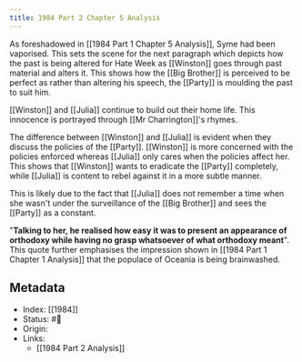 ```yaml
---
title: 1984 Part 2 Chapter 5 Analysis
---
```

As foreshadowed in [[1984 Part 1 Chapter 5 Analysis]], Syme had been vaporised. This sets the scene for the next paragraph which depicts how the past is being altered for Hate Week as [[Winston]] goes through past material and alters it. This shows how the [[Big Brother]] is perceived to be perfect as rather than altering his speech, the [[Party]] is moulding the past to suit him.

[[Winston]] and [[Julia]] continue to build out their home life. This innocence is portrayed through [[Mr Charrington]]'s rhymes.

The difference between [[Winston]] and [[Julia]] is evident when they discuss the policies of the [[Party]]. [[Winston]] is more concerned with the policies enforced whereas [[Julia]] only cares when the policies affect her. This shows that [[Winston]] wants to eradicate the [[Party]] completely, while [[Julia]] is content to rebel against it in a more subtle manner.

This is likely due to the fact that [[Julia]] does not remember a time when she wasn't under the surveillance of the [[Big Brother]] and sees the [[Party]] as a constant.

"**Talking to her, he realised how easy it was to present an appearance of orthodoxy while having no grasp whatsoever of what orthodoxy meant**". This quote further emphasises the impression shown in [[1984 Part 1 Chapter 1 Analysis]] that the populace of Oceania is being brainwashed.

## Metadata
- Index: [[1984]]
- Status: #🌲  
- Origin: 
- Links:
	- [[1984 Part 2 Analysis]]